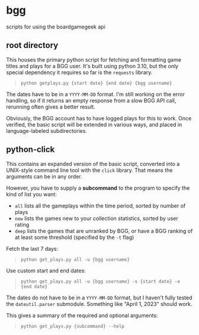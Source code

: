 # bgg
scripts for using the boardgamegeek api

## root directory
This houses the primary python script for fetching and formatting game titles and plays for a BGG user. It's built using python 3.10, but the only special dependency it requires so far is the `requests` library.

> `python getplays.py {start date} {end date} {bgg username}`

The dates have to be in a `YYYY-MM-DD` format. I'm still working on the error handling, so if it returns an empty response from a slow BGG API call, rerunning often gives a better result.

Obviously, the BGG account has to have logged plays for this to work. Once verified, the basic script will be extended in various ways, and placed in language-labeled subdirectories.

## python-click
This contains an expanded version of the basic script, converted into a UNIX-style command line tool with the `click` library. That means the arguments can be in any order.

However, you have to supply a **subcommand** to the program to specify the kind of list you want:
* `all` lists all the gameplays within the time period, sorted by number of plays
* `new` lists the games new to your collection statistics, sorted by user rating
* `deep` lists the games that are unranked by BGG, or have a BGG ranking of at least some threshold (specified by the `-t` flag)

Fetch the last 7 days:
> `python get_plays.py all -u {bgg username}`

Use custom start and end dates:
> `python get_plays.py all -u {bgg username} -s {start date} -e {end date}`

The dates do not have to be in a `YYYY-MM-DD` format, but I haven't fully tested the `dateutil.parser` submodule. Something like "April 1, 2023" should work.

This gives a summary of the required and optional arguments:
> `python get_plays.py {subcommand} --help`